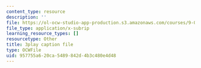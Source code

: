 ```yaml
---
content_type: resource
description: ''
file: https://ol-ocw-studio-app-production.s3.amazonaws.com/courses/9-00sc-introduction-to-psychology-fall-2011/957755a620ca5489842d4b3c480e4d48_t73rjeOj0eY.vtt
file_type: application/x-subrip
learning_resource_types: []
resourcetype: Other
title: 3play caption file
type: OCWFile
uid: 957755a6-20ca-5489-842d-4b3c480e4d48
---
```


